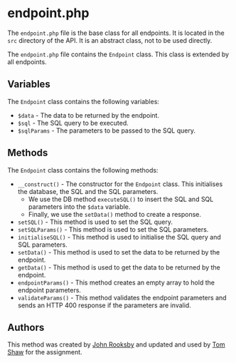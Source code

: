 # endpoint.php

The `endpoint.php` file is the base class for all endpoints. It is located in the `src` directory of the API. It is an abstract class, not to be used directly.

The `endpoint.php` file contains the `Endpoint` class. This class is extended by all endpoints.

## Variables

The `Endpoint` class contains the following variables:

- `$data` - The data to be returned by the endpoint.
- `$sql` - The SQL query to be executed.
- `$sqlParams` - The parameters to be passed to the SQL query.

## Methods

The `Endpoint` class contains the following methods:

- `__construct()` - The constructor for the `Endpoint` class. This initialises the database, the SQL and the SQL parameters.
  - We use the DB method `executeSQL()` to insert the SQL and SQL parameters into the `$data` variable.
  - Finally, we use the `setData()` method to create a response.
- `setSQL()` - This method is used to set the SQL query.
- `setSQLParams()` - This method is used to set the SQL parameters.
- `initialiseSQL()` - This method is used to initialise the SQL query and SQL parameters.
- `setData()` - This method is used to set the data to be returned by the endpoint.
- `getData()` - This method is used to get the data to be returned by the endpoint.
- `endpointParams()` - This method creates an empty array to hold the endpoint parameters.
- `validateParams()` - This method validates the endpoint parameters and sends an HTTP 400 response if the parameters are invalid.

## Authors

This method was created by [John Rooksby](https://github.com/johnrooksby) and updated and used by [Tom Shaw](https://github.com/tomshaw650) for the assignment.
